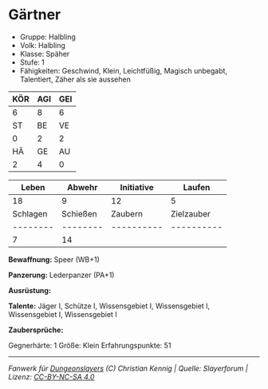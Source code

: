 # Gärtner  
- Gruppe: Halbling  
- Volk: Halbling  
- Klasse: Späher  
- Stufe: 1  
- Fähigkeiten: Geschwind, Klein, Leichtfüßig, Magisch unbegabt, Talentiert, Zäher als sie aussehen  


| KÖR | AGI | GEI |  
| --- | --- | --- |  
| 6   | 8   | 6   |
| ST  | BE  | VE  |  
| 0   | 2   | 2   |
| HÄ  | GE  | AU  |  
| 2   | 4   | 0   |


| Leben    | Abwehr   | Initiative | Laufen     |
| -------- | -------- | ---------- | ---------- |
| 18       | 9        | 12         | 5          |
| Schlagen | Schießen | Zaubern    | Zielzauber |
| -------- | -------- | ---------- | ---------- |
| 7        | 14       |            |            |

**Bewaffnung:**
Speer (WB+1)

**Panzerung:**
Lederpanzer (PA+1)

**Ausrüstung:**


**Talente:**
Jäger I, Schütze I, Wissensgebiet I, Wissensgebiet I, Wissensgebiet I, Wissensgebiet I

**Zaubersprüche:**


Gegnerhärte: 1
Größe: Klein
Erfahrungspunkte: 51



___
*Fanwerk für [Dungeonslayers](https://www.dungeonslayers.net/) (C) Christian Kennig | Quelle: Slayerforum | Lizenz: [CC-BY-NC-SA 4.0](https://creativecommons.org/licenses/by-nc-sa/4.0/deed.de)*
